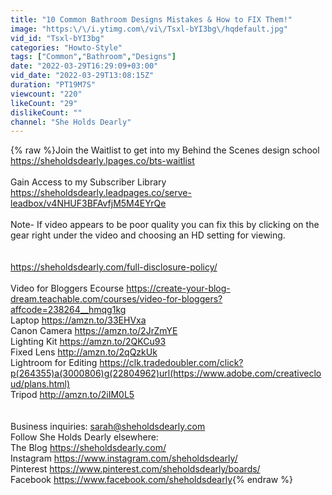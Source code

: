 ```yaml
---
title: "10 Common Bathroom Designs Mistakes & How to FIX Them!"
image: "https:\/\/i.ytimg.com\/vi\/Tsxl-bYI3bg\/hqdefault.jpg"
vid_id: "Tsxl-bYI3bg"
categories: "Howto-Style"
tags: ["Common","Bathroom","Designs"]
date: "2022-03-29T16:29:09+03:00"
vid_date: "2022-03-29T13:08:15Z"
duration: "PT19M7S"
viewcount: "220"
likeCount: "29"
dislikeCount: ""
channel: "She Holds Dearly"
---
```

{% raw %}Join the Waitlist to get into my Behind the Scenes design school <a rel="nofollow" target="blank" href="https://sheholdsdearly.lpages.co/bts-waitlist">https://sheholdsdearly.lpages.co/bts-waitlist</a><br /><br />Gain Access to my Subscriber Library <a rel="nofollow" target="blank" href="https://sheholdsdearly.leadpages.co/serve-leadbox/v4NHUF3BFAvfjM5M4EYrQe">https://sheholdsdearly.leadpages.co/serve-leadbox/v4NHUF3BFAvfjM5M4EYrQe</a><br /><br />Note- If video appears to be poor quality you can fix this by clicking on the gear right under the video and choosing an HD setting for viewing.<br /><br /><br /><a rel="nofollow" target="blank" href="https://sheholdsdearly.com/full-disclosure-policy/">https://sheholdsdearly.com/full-disclosure-policy/</a><br /><br />Video for Bloggers Ecourse <a rel="nofollow" target="blank" href="https://create-your-blog-dream.teachable.com/courses/video-for-bloggers?affcode=238264__hmqg1kg">https://create-your-blog-dream.teachable.com/courses/video-for-bloggers?affcode=238264__hmqg1kg</a><br />Laptop <a rel="nofollow" target="blank" href="https://amzn.to/33EHVxa">https://amzn.to/33EHVxa</a><br />Canon Camera <a rel="nofollow" target="blank" href="https://amzn.to/2JrZmYE">https://amzn.to/2JrZmYE</a><br />Lighting Kit <a rel="nofollow" target="blank" href="https://amzn.to/2QKCu93">https://amzn.to/2QKCu93</a><br />Fixed Lens <a rel="nofollow" target="blank" href="http://amzn.to/2qQzkUk">http://amzn.to/2qQzkUk</a><br />Lightroom for Editing <a rel="nofollow" target="blank" href="https://clk.tradedoubler.com/click?p(264355)a(3000806)g(22804962)url(https://www.adobe.com/creativecloud/plans.html)">https://clk.tradedoubler.com/click?p(264355)a(3000806)g(22804962)url(https://www.adobe.com/creativecloud/plans.html)</a><br />Tripod <a rel="nofollow" target="blank" href="http://amzn.to/2iIM0L5">http://amzn.to/2iIM0L5</a><br /><br /><br />Business inquiries: sarah@sheholdsdearly.com<br />Follow She Holds Dearly elsewhere:<br />The Blog <a rel="nofollow" target="blank" href="https://sheholdsdearly.com/">https://sheholdsdearly.com/</a><br />Instagram <a rel="nofollow" target="blank" href="https://www.instagram.com/sheholdsdearly/">https://www.instagram.com/sheholdsdearly/</a><br />Pinterest <a rel="nofollow" target="blank" href="https://www.pinterest.com/sheholdsdearly/boards/">https://www.pinterest.com/sheholdsdearly/boards/</a><br />Facebook <a rel="nofollow" target="blank" href="https://www.facebook.com/sheholdsdearly">https://www.facebook.com/sheholdsdearly</a>{% endraw %}
